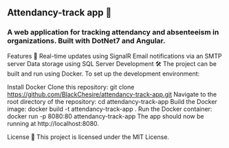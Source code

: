 ## Attendancy-track app 📅
### A web application for tracking attendancy and absenteeism in organizations. Built with DotNet7 and Angular.

Features 🎉
Real-time updates using SignalR
Email notifications via an SMTP server
Data storage using SQL Server
Development 🛠
The project can be built and run using Docker. To set up the development environment:

Install Docker
Clone this repository: git clone https://github.com/BlackChesire/attendancy-track-app.git
Navigate to the root directory of the repository: cd attendancy-track-app
Build the Docker image: docker build -t attendancy-track-app .
Run the Docker container: docker run -p 8080:80 attendancy-track-app
The app should now be running at http://localhost:8080.

License 📄
This project is licensed under the MIT License.
